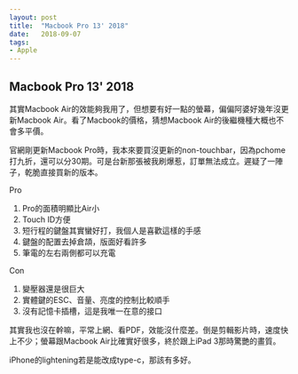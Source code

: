 ```yaml
---
layout: post
title:  "Macbook Pro 13' 2018"
date:   2018-09-07
tags:
- Apple
---
```

## Macbook Pro 13' 2018

其實Macbook Air的效能夠我用了，但想要有好一點的螢幕，偏偏阿婆好幾年沒更新Macbook Air。看了Macbook的價格，猜想Macbook Air的後繼機種大概也不會多平價。

官網剛更新Macbook Pro時，我本來要買沒更新的non-touchbar，因為pchome打九折，還可以分30期。可是台新那張被我刷爆惹，訂單無法成立。遲疑了一陣子，乾脆直接買新的版本。

Pro
1. Pro的面積明顯比Air小
2. Touch ID方便
3. 短行程的鍵盤其實蠻好打，我個人是喜歡這樣的手感
4. 鍵盤的配置去掉倉頡，版面好看許多
5. 筆電的左右兩側都可以充電

Con
1. 變壓器還是很巨大
2. 實體鍵的ESC、音量、亮度的控制比較順手
3. 沒有記憶卡插槽，這是我唯一在意的接口

其實我也沒在幹嘛，平常上網、看PDF，效能沒什麼差。倒是剪輯影片時，速度快上不少；螢幕跟Macbook Air比確實好很多，終於跟上iPad 3那時驚艷的畫質。

iPhone的lightening若是能改成type-c，那該有多好。